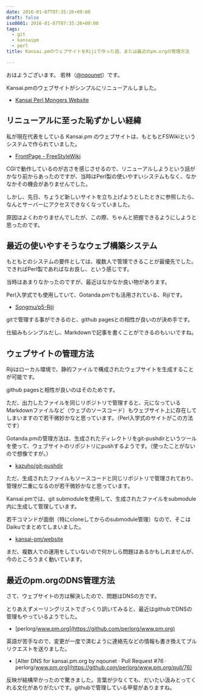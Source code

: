 ```yaml
---
date: 2016-01-07T07:35:26+09:00
draft: false
iso8601: 2016-01-07T07:35:26+09:00
tags:
  - git
  - kansaipm
  - perl
title: Kansai.pmのウェブサイトをRijiで作った話、または最近のpm.orgの管理方法

---
```


おはようございます。
若林（[@nqounet](https://twitter.com/nqounet)）です。

Kansai.pmのウェブサイトがシンプルにリニューアルしました。

* [Kansai Perl Mongers Website](http://kansai.pm.org/)

## リニューアルに至った恥ずかしい経緯

私が現在代表をしている Kansai.pm のウェブサイトは、もともとFSWikiというシステムで作られていました。

* [FrontPage - FreeStyleWiki](http://fswiki.osdn.jp/cgi-bin/wiki.cgi)

CGIで動作しているのが古さを感じさせるので、リニューアルしようという話がかなり前からあったのですが、当時はPerl製の使いやすいシステムもなく、なかなかその機会がありませんでした。

しかし、先日、ちょうど新しいサイトを立ち上げようとしたときに参照したら、なんとサーバーにアクセスできなくなっていました。

原因はよくわかりませんでしたが、この際、ちゃんと把握できるようにしようと思ったのです。

## 最近の使いやすそうなウェブ構築システム

もともとのシステムの要件としては、複数人で管理できることが最優先でした。できればPerl製であればなお良し、という感じです。

当時はあまりなかったのですが、最近はなかなか良い物があります。

Perl入学式でも使用していて、Gotanda.pmでも活用されている、Rijiです。

* [Songmu/p5-Riji](https://github.com/Songmu/p5-Riji)

gitで管理する事ができるのと、github pagesとの相性が良いのが決め手です。

仕組みもシンプルだし、Markdownで記事を書くことができるのもいいですね。

## ウェブサイトの管理方法

Rijiはローカル環境で、静的ファイルで構成されたウェブサイトを生成することが可能です。

github pagesと相性が良いのはそのためです。

ただ、出力したファイルを同じリポジトリで管理すると、元になっているMarkdownファイルなど（ウェブのソースコード）もウェブサイト上に存在してしまいますので若干微妙かなと思っています。（Perl入学式のサイトがこの方法です）

Gotanda.pmの管理方法は、生成されたディレクトリをgit-pushdirというツールを使って、ウェブサイトのリポジトリにpushするようです。（使ったことがないので想像ですが。）

* [kazuho/git-pushdir](https://github.com/kazuho/git-pushdir)

ただ、生成されたファイルもソースコードと同じリポジトリで管理されており、管理が二重になるのが若干微妙かなと思っています。

Kansai.pmでは、git submoduleを使用して、生成されたファイルをsubmodule内に生成して管理しています。

若干コマンドが面倒（特にcloneしてからのsubmodule管理）なので、そこはDaikuでまとめてしまいました。

* [kansai-pm/website](https://github.com/kansai-pm/website)

まだ、複数人での運用をしていないので何かしら問題はあるかもしれませんが、今のところうまく動いています。

## 最近のpm.orgのDNS管理方法

さて、ウェブサイトの方は解決したので、問題はDNSの方です。

とりあえずメーリングリストでざっくり訊いてみると、最近はgithubでDNSの管理もやっているようでした。

* [perlorg/www.pm.org](https://github.com/perlorg/www.pm.org)

英語が苦手なので、変更が一度で済むように連絡先などの情報も書き換えてプルリクエストを送りました。

* [Alter DNS for kansai.pm.org by nqounet · Pull Request #76 · perlorg/www.pm.org](https://github.com/perlorg/www.pm.org/pull/76)

反映が結構早かったので驚きました。言葉が少なくても、だいたい汲みとってくれる文化がありがたいです。githubで管理している甲斐がありますね。
